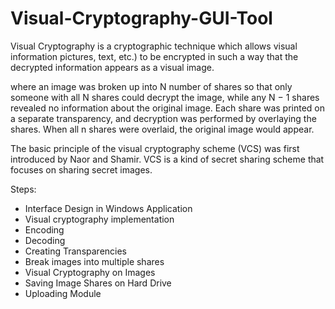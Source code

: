 # Visual-Cryptography-GUI-Tool
Visual Cryptography is a cryptographic technique which allows visual information pictures, text, etc.) to be encrypted in such a way that the decrypted information appears as a visual image.  

where an image was broken up into N number of shares so that only someone with all N shares could decrypt the image, while any N − 1 shares revealed no information about the original image. Each share was printed on a separate transparency, and decryption was performed by overlaying the shares. When all n shares were overlaid, the original image would appear.  

The basic principle of the visual cryptography scheme (VCS) was first introduced by Naor and Shamir. VCS is a kind of secret sharing scheme that focuses on sharing secret images.

Steps:
- Interface Design in Windows Application
- Visual cryptography implementation
- Encoding
- Decoding
- Creating Transparencies
- Break images into multiple shares
- Visual Cryptography on Images
- Saving Image Shares on Hard Drive
- Uploading Module


